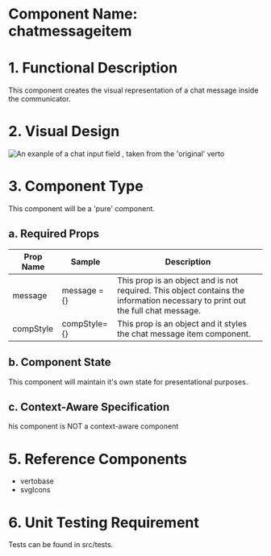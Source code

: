 # Component Name:  chatmessageitem  #
# 1. Functional Description #

This component creates the visual representation of a chat message inside the communicator.

# 2. Visual Design #  

![An exanple of a chat input field , taken from the 'original' verto ](https://raw.githubusercontent.com/star2star/react-verto-communicator/master/documents/img/chatmessageitem-img.png)

# 3. Component Type #

This component will be a 'pure' component.

## a. Required Props ##

| Prop Name | Sample | Description |
| ------------ | ------------- | ------------- |
| message | message = {} | This prop is an object and is not required. This object contains the information necessary to print out the full chat message. |
| compStyle |  compStyle={} | This prop is an object and it styles the chat message item component.  |


## b. Component State ##

This component will maintain it's own state for presentational purposes.

## c. Context-Aware Specification ##

his component is NOT a context-aware component

# 5. Reference Components #

- vertobase
- svgIcons

# 6. Unit Testing Requirement #

Tests can be found in src/tests.
